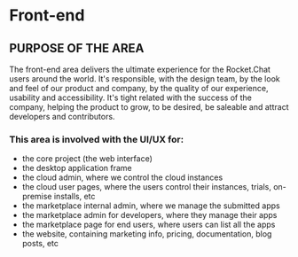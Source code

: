 # Front-end

## PURPOSE OF THE AREA

The front-end area delivers the ultimate experience for the Rocket.Chat users around the world. It's responsible, with the design team, by the look and feel of our product and company, by the quality of our experience, usability and accessibility. It's tight related with the success of the company, helping the product to grow, to be desired, be saleable and attract developers and contributors.

### This area is involved with the UI/UX for:

* the core project \(the web interface\)
* the desktop application frame
* the cloud admin, where we control the cloud instances
* the cloud user pages, where the users control their instances, trials, on-premise installs, etc
* the marketplace internal admin, where we manage the submitted apps
* the marketplace admin for developers, where they manage their apps
* the marketplace page for end users, where users can list all the apps
* the website, containing marketing info, pricing, documentation, blog posts, etc

